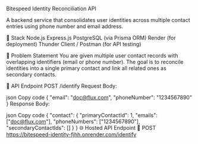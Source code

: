Bitespeed Identity Reconciliation API

A backend service that consolidates user identities across multiple contact entries using phone number and email address.

🔧 Stack
Node.js
Express.js
PostgreSQL (via Prisma ORM)
Render (for deployment)
Thunder Client / Postman (for API testing)

🧠 Problem Statement
You are given multiple user contact records with overlapping identifiers (email or phone number).
The goal is to reconcile identities into a single primary contact and link all related ones as secondary contacts.

📍 API Endpoint
POST /identify
Request Body:

json
Copy code
{
  "email": "doc@flux.com",
  "phoneNumber": "1234567890"
}
Response Body:

json
Copy code
{
  "contact": {
    "primaryContactId": 1,
    "emails": ["doc@flux.com"],
    "phoneNumbers": ["1234567890"],
    "secondaryContactIds": []
  }
}
🌐 Hosted API Endpoint
📌 POST https://bitespeed-identity-fjhh.onrender.com/identify
